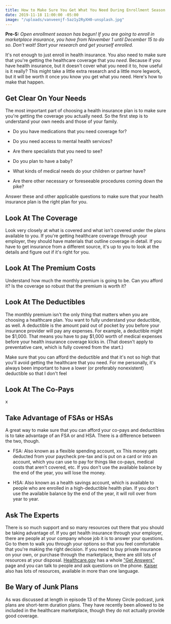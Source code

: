 ```yaml
---
title: How to Make Sure You Get What You Need During Enrollment Season
date: 2019-11-18 11:00:00 -05:00
image: "/uploads/vanveenjf-5az1y2RyXH0-unsplash.jpg"
---
```


**Pre-S:** *Open enrollment season has begun! If you are going to enroll in marketplace insurance, you have from November 1 until December 15 to do so. Don’t wait! Start your research and get yourself enrolled.*

It's not enough to just enroll in health insurance. You also need to make sure that you're getting the healthcare coverage that you *need*. Because if you have health insurance, but it doesn't cover what you need it to, how useful is it really? This might take a little extra research and a little more legwork, but it will be worth it once you know you get what you need. Here's how to make that happen.

## Get Clear On Your Needs

The most important part of choosing a health insurance plan is to make sure you're getting the coverage you actually need. So the first step is to understand your own needs and those of your family. 

* Do you have medications that you need coverage for? 

* Do you need access to mental health services?

* Are there specialists that you need to see? 

* Do you plan to have a baby? 

* What kinds of medical needs do your children or partner have?

* Are there other necessary or foreseeable procedures coming down the pike? 

Answer these and other applicable questions to make sure that your health insurance plan is the right plan for you.

## Look At The Coverage

Look very closely at what is covered and what isn't covered under the plans available to you. If you're getting healthcare coverage through your employer, they should have materials that outline coverage in detail. If you have to get insurance from a different source, it's up to you to look at the details and figure out if it's right for you.

## Look At The Premium Costs

Understand how much the monthly premium is going to be. Can you afford it? Is the coverage so robust that the premium is worth it? 

## Look At The Deductibles

The monthly premium isn't the only thing that matters when you are choosing a healthcare plan. You want to fully understand your deductible, as well. A deductible is the amount paid out of pocket by you before your insurance provider will pay any expenses. For example, a deductible might be $1,000. That means you have to pay $1,000 worth of medical expenses before your health insurance coverage kicks in. (That doesn't apply to preventative care, which is fully covered from the start.) 

Make sure that you can afford the deductible and that it's not so high that you'll avoid getting the healthcare that you need. For me personally, it's always been important to have a lower (or preferably nonexistent) deductible so that I don't feel 

## Look At The Co-Pays

x

## Take Advantage of FSAs or HSAs

A great way to make sure that you can afford your co-pays and deductibles is to take advantage of an FSA or and HSA. There is a difference between the two, though.

* FSA: Also known as a flexible spending account, xx This money gets deducted from your paycheck pre-tax and is put on a card or into an account, which you can use to pay for things like co-pays, medical costs that aren't covered, etc. If you don't use the available balance by the end of the year, you will lose the money.

* HSA: Also known as a health savings account, which is available to people who are enrolled in a high-deductible health plan. If you don't use the available balance by the end of the year, it will roll over from year to year. 

## Ask The Experts

There is so much support and so many resources out there that you should be taking advantage of. If you get health insurance through your employer, there are people at your company whose job it is to answer your questions. Go to them to walk you through your options so that you feel comfortable that you're making the right decision. If you need to buy private insurance on your own, or purchase through the marketplace, there are still lots of resources at your disposal. [Healthcare.gov](https://www.healthcare.gov/) has a whole ["Get Answers"](https://www.healthcare.gov/get-answers/) page and you can talk to people and ask questions on the phone. [Kaiser](https://www.kff.org/understanding-health-insurance/) also has lots of resources, available in more than one language.

## Be Wary of Junk Plans

As was discussed at length in episode 13 of the Money Circle podcast, junk plans are short-term duration plans. They have recently been allowed to be included in the healthcare marketplace, though they do not actually provide good coverage. 